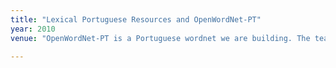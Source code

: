 ```yaml
---
title: "Lexical Portuguese Resources and OpenWordNet-PT"
year: 2010
venue: "OpenWordNet-PT is a Portuguese wordnet we are building. The team includes Alexandre Rademaker, Gerard de Melo, Livy Real, Claudia Freitas and Fabricio Chalub, amongst others. The code is in GitHub and there is a browsable interface, http://wnpt.brlcloud.com/wn/"

---
```


